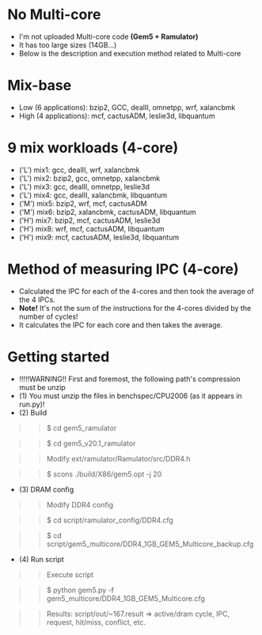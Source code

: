 # No Multi-core

- I'm not uploaded Multi-core code **(Gem5 + Ramulator)**
- It has too large sizes (14GB...)
- Below is the description and execution method related to Multi-core

# Mix-base
- Low (6 applications): bzip2, GCC, dealII, omnetpp, wrf, xalancbmk
- High (4 applications): mcf, cactusADM, leslie3d, libquantum

# 9 mix workloads (4-core)
- ('L') mix1: gcc, dealII, wrf, xalancbmk
- ('L') mix2: bzip2, gcc, omnetpp, xalancbmk
- ('L') mix3: gcc, dealII, omnetpp, leslie3d
- ('L') mix4: gcc, dealII, xalancbmk, libquantum
- ('M') mix5: bzip2, wrf, mcf, cactusADM
- ('M') mix6: bzip2, xalancbmk, cactusADM, libquantum
- ('H') mix7: bzip2, mcf, cactusADM, leslie3d
- ('H') mix8: wrf, mcf, cactusADM, libquantum
- ('H') mix9: mcf, cactusADM, leslie3d, libquantum

# Method of measuring IPC (4-core)
- Calculated the IPC for each of the 4-cores and then took the average of the 4 IPCs.
- **Note!** It's not the sum of the instructions for the 4-cores divided by the number of cycles!
- It calculates the IPC for each core and then takes the average.

# Getting started
- !!!!!WARNING!! First and foremost, the following path's compression must be unzip
- (1) You must unzip the files in benchspec/CPU2006 (as it appears in run.py)!
- (2) Build
>> $ cd gem5_ramulator

>> $ cd gem5_v20.1_ramulator

>> Modify ext/ramulator/Ramulator/src/DDR4.h

>> $ scons ./build/X86/gem5.opt -j 20
- (3) DRAM config
>> Modify DDR4 config

>> $ cd script/ramulator_config/DDR4.cfg

>> $ cd script/gem5_multicore/DDR4_1GB_GEM5_Multicore_backup.cfg
- (4) Run script
>> Execute script

>> $ python gem5.py -f gem5_multicore/DDR4_1GB_GEM5_Multicore.cfg

>> Results: script/out/~167.result => active/dram cycle, IPC, request, hit/miss, conflict, etc.
